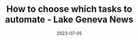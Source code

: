 ---
category:
- .nan
date: 2023-07-05
keyword_suggestion: ubuntu install docker
post_inspiration: https://lakegenevanews.net/business/investment/personal-finance/how-to-choose-which-tasks-to-automate/collection_1900ef9b-902f-5c28-af47-c9abdf8055c0.html
silot_terms: digital automation
title: How to choose which tasks to <b>automate</b> - Lake Geneva News
---